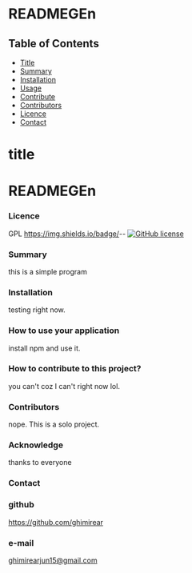 # READMEGEn
## Table of Contents
- [Title](#title)
- [Summary](#summary)
- [Installation](#installation)
- [Usage](#usage)
- [Contribute](#contribute)
- [Contributors](#contributors)
- [Licence](#licence)
- [Contact](#contact)
# title
# READMEGEn
### Licence 
GPL
https://img.shields.io/badge/<LICENSE>-<GPL>-<blue>
<a href="https://github.com/ghimirear/readme-generator"><img alt="GitHub license" src="https://img.shields.io/github/license/ghimirear/readme-generator"></a>
### Summary 
this is a simple program
### Installation 
testing right now.
### How to use your application 
install npm and use it.
### How to contribute to this project?
you can't coz I can't right now lol.
### Contributors 
nope. This is a solo project.

### Acknowledge 
thanks to everyone
### Contact
### github 
https://github.com/ghimirear
### e-mail
ghimirearjun15@gmail.com
